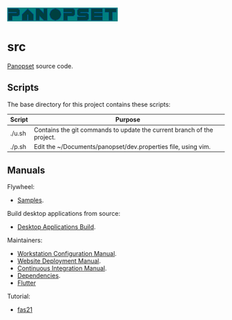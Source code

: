 [![Panopset](code/slab/raw/images/panopset.png "Title")](https://panopset.com)

# src

[Panopset](https://panopset.com) source code.

## Scripts

The base directory for this project contains these scripts:


| Script | Purpose                                                                |
|--------|------------------------------------------------------------------------|
| ./u.sh | Contains the git commands to update the current branch of the project. |
| ./p.sh | Edit the ~/Documents/panopset/dev.properties file, using vim.          |


## Manuals


Flywheel:

* [Samples](docs/uses/README.md).

Build desktop applications from source:

* [Desktop Applications Build](docs/build.md).

Maintainers:

* [Workstation Configuration Manual](docs/workstation.md).
* [Website Deployment Manual](docs/deploy.md).
* [Continuous Integration Manual](docs/ci.md).
* [Dependencies](docs/deps.md).
* [Flutter](docs/flutter/README.md)

Tutorial:

* [fas21](docs/tutorials/fas21/README.md)

